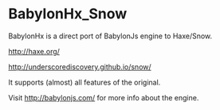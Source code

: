BabylonHx_Snow
==============

BabylonHx is a direct port of BabylonJs engine to Haxe/Snow.

http://haxe.org/

http://underscorediscovery.github.io/snow/


It supports (almost) all features of the original.

Visit http://babylonjs.com/ for more info about the engine.
